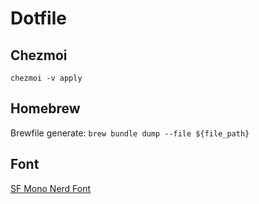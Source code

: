 # Dotfile


## Chezmoi

`chezmoi -v apply`

## Homebrew

Brewfile generate:
`brew bundle dump --file ${file_path}`

## Font

[SF Mono Nerd Font](https://github.com/epk/SF-Mono-Nerd-Font)